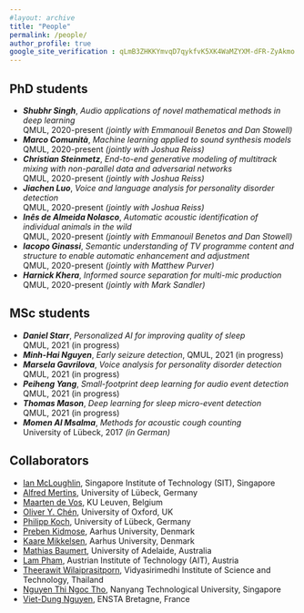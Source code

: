 ```yaml
---
#layout: archive
title: "People"
permalink: /people/
author_profile: true
google_site_verification : qLmB3ZHKKYmvqD7qykfvK5XK4WaMZYXM-dFR-ZyAkmo
---
```


PhD students
------

* ___Shubhr Singh___, *Audio applications of novel mathematical methods in deep learning*<br/>QMUL, 2020-present *(jointly with Emmanouil Benetos and Dan Stowell)*
* ___Marco Comunità___, *Machine learning applied to sound synthesis models*<br/>QMUL, 2020-present *(jointly with Joshua Reiss)*
* ___Christian Steinmetz___, *End-to-end generative modeling of multitrack mixing with non-parallel data and adversarial networks*<br/>QMUL, 2020-present *(jointly with Joshua Reiss)*
* ___Jiachen Luo___, *Voice and language analysis for personality disorder detection*<br/>QMUL, 2020-present *(jointly with Joshua Reiss)*
* ___Inês de Almeida Nolasco___, *Automatic acoustic identification of individual animals in the wild*<br/>QMUL, 2020-present *(jointly with Emmanouil Benetos and Dan Stowell)*
* ___Iacopo Ginassi___, *Semantic understanding of TV programme content and structure to enable automatic enhancement and adjustment*<br/>QMUL, 2020-present *(jointly with Matthew Purver)*
* ___Harnick Khera___, *Informed source separation for multi-mic production*<br/>QMUL, 2020-present *(jointly with Mark Sandler)*

MSc students
------
* ___Daniel Starr___, *Personalized AI for improving quality of sleep*<br/>QMUL, 2021 (in progress)
* ___Minh-Hai Nguyen___, *Early seizure detection*, QMUL, 2021 (in progress)
* ___Marsela Gavrilova___, *Voice analysis for personality disorder detection*<br/>QMUL, 2021 (in progress)
* ___Peiheng Yang___, *Small-footprint deep learning for audio event detection*<br/>QMUL, 2021 (in progress)
* ___Thomas Mason___, *Deep learning for sleep micro-event detection*<br/>QMUL, 2021 (in progress)
* ___Momen Al Msalma___, *Methods for acoustic cough counting*<br/>University of Lübeck, 2017 *(in German)*

Collaborators
------
* [Ian McLoughlin](https://sites.google.com/view/mcloughlin), Singapore Institute of Technology (SIT), Singapore
* [Alfred Mertins](https://www.isip.uni-luebeck.de/people/alfred-mertins.html), University of Lübeck, Germany
* [Maarten de Vos](https://www.esat.kuleuven.be/stadius/person.php?id=203), KU Leuven, Belgium
* [Oliver Y. Chén](http://oliverychen.com/), University of Oxford, UK
* [Philipp Koch](https://www.isip.uni-luebeck.de/people/philipp-koch.html), University of Lübeck, Germany
* [Preben Kidmose](https://pure.au.dk/portal/en/persons/preben-kidmose(97746ef8-ce87-40f8-9a00-85dac54eb276).html), Aarhus University, Denmark
* [Kaare Mikkelsen](https://pure.au.dk/portal/en/persons/kaare-mikkelsen(08cd3da7-c501-49c6-a51d-25c2fb0e95e4).html), Aarhus University, Denmark
* [Mathias Baumert](https://www.adelaide.edu.au/directory/mathias.baumert), University of Adelaide, Australia
* [Lam Pham](https://scholar.google.com/citations?user=66uCxxwAAAAJ&hl=en), Austrian Institute of Technology (AIT), Austria
* [Theerawit Wilaiprasitporn](https://www.vistec.ac.th/frontier_research/research_profile.php?u=U040), Vidyasirimedhi Institute of Science and Technology, Thailand
* [Nguyen Thi Ngoc Tho](https://scholar.google.com.sg/citations?user=A7O7vEgAAAAJ&hl=en), Nanyang Technological University, Singapore
* [Viet-Dung Nguyen](https://sites.google.com/site/vdnguyenresearch), ENSTA Bretagne, France
